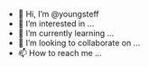 - 👋 Hi, I’m @youngsteff
- 👀 I’m interested in ...
- 🌱 I’m currently learning ...
- 💞️ I’m looking to collaborate on ...
- 📫 How to reach me ...

<!---
youngsteff/youngsteff is a ✨ special ✨ repository because its `README.md` (this file) appears on your GitHub profile.
You can click the Preview link to take a look at your changes.
--->

